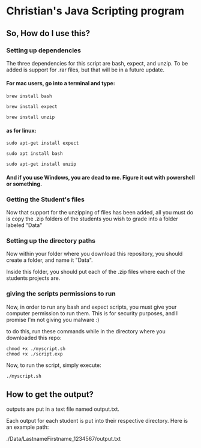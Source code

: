 # Christian's Java Scripting program

## So, How do I use this?

### Setting up dependencies

The three dependencies for this script are bash, expect, and unzip. To be added is support for .rar files, but that will be in a future update.

#### For mac users, go into a terminal and type:
```
brew install bash
```
```
brew install expect
```
```
brew install unzip
```

#### as for linux:

```
sudo apt-get install expect
```
```
sudo apt install bash
```
```
sudo apt-get install unzip
```
#### And if you use Windows, you are dead to me. Figure it out with powershell or something.

### Getting the Student's files

Now that support for the unzipping of files has been added, all you must do is copy the .zip folders of the students you wish to grade into a folder labeled "Data"

### Setting up the directory paths

Now within your folder where you download this repository, you should create a folder, and name it "Data".

Inside this folder, you should put each of the .zip files where each of the students projects are.

### giving the scripts permissions to run

Now, in order to run any bash and expect scripts, you must give your computer permission to run them. This is for security purposes, and I promise I'm not giving you malware :)

to do this, run these commands while in the directory where you downloaded this repo:

```
chmod +x ./myscript.sh
chmod +x ./script.exp
```

Now, to run the script, simply execute:
```
./myscript.sh
```

## How to get the output?

outputs are put in a text file named output.txt.

Each output for each student is put into their respective directory. Here is an example path:

./Data/LastnameFirstname_1234567/output.txt

